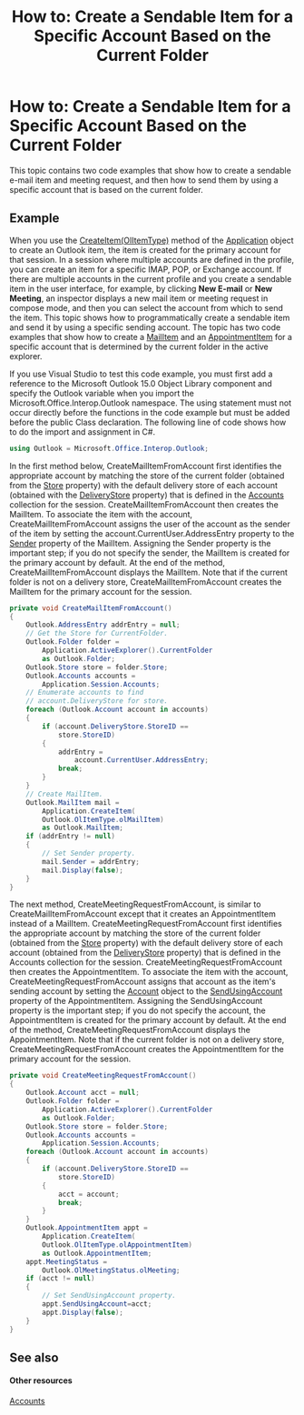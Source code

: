 ﻿---
title: 'How to: Create a Sendable Item for a Specific Account Based on the Current Folder'
TOCTitle: 'How to: Create a Sendable Item for a Specific Account Based on the Current Folder'
ms:assetid: 665ebdc5-2912-4d85-ac40-835c9ef9a439
ms:mtpsurl: https://msdn.microsoft.com/en-us/library/Ff184614(v=office.15)
ms:contentKeyID: 55119796
ms.date: 07/24/2014
mtps_version: v=office.15
dev_langs:
- csharp
---

# How to: Create a Sendable Item for a Specific Account Based on the Current Folder

This topic contains two code examples that show how to create a sendable e-mail item and meeting request, and then how to send them by using a specific account that is based on the current folder.

## Example

When you use the [CreateItem(OlItemType)](https://msdn.microsoft.com/en-us/library/bb610587\(v=office.15\)) method of the [Application](https://msdn.microsoft.com/en-us/library/bb646615\(v=office.15\)) object to create an Outlook item, the item is created for the primary account for that session. In a session where multiple accounts are defined in the profile, you can create an item for a specific IMAP, POP, or Exchange account. If there are multiple accounts in the current profile and you create a sendable item in the user interface, for example, by clicking **New E-mail** or **New Meeting**, an inspector displays a new mail item or meeting request in compose mode, and then you can select the account from which to send the item. This topic shows how to programmatically create a sendable item and send it by using a specific sending account. The topic has two code examples that show how to create a [MailItem](https://msdn.microsoft.com/en-us/library/bb643865\(v=office.15\)) and an [AppointmentItem](https://msdn.microsoft.com/en-us/library/bb645611\(v=office.15\)) for a specific account that is determined by the current folder in the active explorer.

If you use Visual Studio to test this code example, you must first add a reference to the Microsoft Outlook 15.0 Object Library component and specify the Outlook variable when you import the Microsoft.Office.Interop.Outlook namespace. The using statement must not occur directly before the functions in the code example but must be added before the public Class declaration. The following line of code shows how to do the import and assignment in C\#.

``` csharp
using Outlook = Microsoft.Office.Interop.Outlook;
```

In the first method below, CreateMailItemFromAccount first identifies the appropriate account by matching the store of the current folder (obtained from the [Store](https://msdn.microsoft.com/en-us/library/bb612742\(v=office.15\)) property) with the default delivery store of each account (obtained with the [DeliveryStore](https://msdn.microsoft.com/en-us/library/ff185090\(v=office.15\)) property) that is defined in the [Accounts](https://msdn.microsoft.com/en-us/library/bb646328\(v=office.15\)) collection for the session. CreateMailItemFromAccount then creates the MailItem. To associate the item with the account, CreateMailItemFromAccount assigns the user of the account as the sender of the item by setting the account.CurrentUser.AddressEntry property to the [Sender](https://msdn.microsoft.com/en-us/library/ff184720\(v=office.15\)) property of the MailItem. Assigning the Sender property is the important step; if you do not specify the sender, the MailItem is created for the primary account by default. At the end of the method, CreateMailItemFromAccount displays the MailItem. Note that if the current folder is not on a delivery store, CreateMailItemFromAccount creates the MailItem for the primary account for the session.

``` csharp
private void CreateMailItemFromAccount()
{
    Outlook.AddressEntry addrEntry = null;
    // Get the Store for CurrentFolder.
    Outlook.Folder folder =
        Application.ActiveExplorer().CurrentFolder 
        as Outlook.Folder;
    Outlook.Store store = folder.Store;
    Outlook.Accounts accounts =
        Application.Session.Accounts;
    // Enumerate accounts to find
    // account.DeliveryStore for store.
    foreach (Outlook.Account account in accounts)
    {
        if (account.DeliveryStore.StoreID == 
            store.StoreID)
        {
            addrEntry =
                account.CurrentUser.AddressEntry;
            break;
        }
    }
    // Create MailItem.
    Outlook.MailItem mail =
        Application.CreateItem(
        Outlook.OlItemType.olMailItem)
        as Outlook.MailItem;
    if (addrEntry != null)
    {
        // Set Sender property.
        mail.Sender = addrEntry;
        mail.Display(false);
    }
}
```

The next method, CreateMeetingRequestFromAccount, is similar to CreateMailItemFromAccount except that it creates an AppointmentItem instead of a MailItem. CreateMeetingRequestFromAccount first identifies the appropriate account by matching the store of the current folder (obtained from the [Store](https://msdn.microsoft.com/en-us/library/bb612742\(v=office.15\)) property) with the default delivery store of each account (obtained from the [DeliveryStore](https://msdn.microsoft.com/en-us/library/ff185090\(v=office.15\)) property) that is defined in the Accounts collection for the session. CreateMeetingRequestFromAccount then creates the AppointmentItem. To associate the item with the account, CreateMeetingRequestFromAccount assigns that account as the item's sending account by setting the [Account](https://msdn.microsoft.com/en-us/library/bb645103\(v=office.15\)) object to the [SendUsingAccount](https://msdn.microsoft.com/en-us/library/bb610680\(v=office.15\)) property of the AppointmentItem. Assigning the SendUsingAccount property is the important step; if you do not specify the account, the AppointmentItem is created for the primary account by default. At the end of the method, CreateMeetingRequestFromAccount displays the AppointmentItem. Note that if the current folder is not on a delivery store, CreateMeetingRequestFromAccount creates the AppointmentItem for the primary account for the session.

``` csharp
private void CreateMeetingRequestFromAccount()
{
    Outlook.Account acct = null;
    Outlook.Folder folder =
        Application.ActiveExplorer().CurrentFolder
        as Outlook.Folder;
    Outlook.Store store = folder.Store;
    Outlook.Accounts accounts =
        Application.Session.Accounts;
    foreach (Outlook.Account account in accounts)
    {
        if (account.DeliveryStore.StoreID ==
            store.StoreID)
        {
            acct = account;
            break;
        }
    }
    Outlook.AppointmentItem appt =
        Application.CreateItem(
        Outlook.OlItemType.olAppointmentItem)
        as Outlook.AppointmentItem;
    appt.MeetingStatus = 
        Outlook.OlMeetingStatus.olMeeting;
    if (acct != null)
    {
        // Set SendUsingAccount property.
        appt.SendUsingAccount=acct;
        appt.Display(false);
    }
}
```

## See also

#### Other resources

[Accounts](accounts.md)

